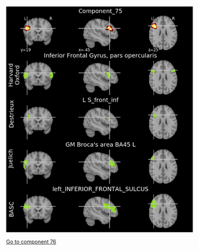 ![75](preliminary/75.jpg "Component 75")

[Go to component 76](https://parietal-inria.github.io/MODL_atlas/256/76 "Component 76")
